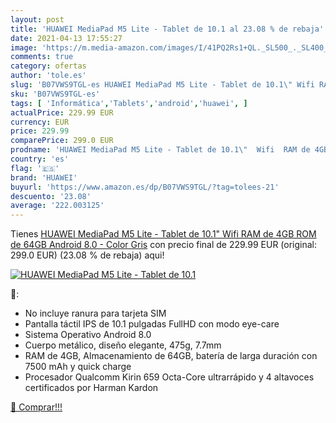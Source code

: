 ```yaml
---
layout: post
title: 'HUAWEI MediaPad M5 Lite - Tablet de 10.1 al 23.08 % de rebaja'
date: 2021-04-13 17:55:27
image: 'https://m.media-amazon.com/images/I/41PQ2Rs1+QL._SL500_._SL400_.jpg'
comments: true
category: ofertas
author: 'tole.es'
slug: 'B07VWS9TGL-es HUAWEI MediaPad M5 Lite - Tablet de 10.1\" Wifi RAM de 4GB...'
sku: 'B07VWS9TGL-es'
tags: [ 'Informática','Tablets','android','huawei', ]
actualPrice: 229.99 EUR
currency: EUR
price: 229.99
comparePrice: 299.0 EUR
prodname: 'HUAWEI MediaPad M5 Lite - Tablet de 10.1\"  Wifi  RAM de 4GB  ROM de 64GB  Android 8.0  - Color Gris'
country: 'es'
flag: '🇪🇸'
brand: 'HUAWEI'
buyurl: 'https://www.amazon.es/dp/B07VWS9TGL/?tag=tolees-21'
descuento: '23.08'
average: '222.003125'
---
```


Tienes [HUAWEI MediaPad M5 Lite - Tablet de 10.1\"  Wifi  RAM de 4GB  ROM de 64GB  Android 8.0  - Color Gris](https://www.amazon.es/dp/B07VWS9TGL/?tag=tolees-21) con precio final de  229.99 EUR (original: 299.0 EUR) (23.08 %  de rebaja) aqui!

[![HUAWEI MediaPad M5 Lite - Tablet de 10.1](https://m.media-amazon.com/images/I/41PQ2Rs1+QL._SL500_._SL400_.jpg)](https://www.amazon.es/dp/B07VWS9TGL/?tag=tolees-21)

🔎:

- No incluye ranura para tarjeta SIM
- Pantalla táctil IPS de 10.1 pulgadas FullHD con modo eye-care
- Sistema Operativo Android 8.0
- Cuerpo metálico, diseño elegante, 475g, 7.7mm
- RAM de 4GB, Almacenamiento de 64GB, batería de larga duración con 7500 mAh y quick charge
- Procesador Qualcomm Kirin 659 Octa-Core ultrarrápido y 4 altavoces certificados por Harman Kardon

[🛒 Comprar!!!](https://www.amazon.es/dp/B07VWS9TGL/?tag=tolees-21)
